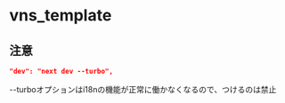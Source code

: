 # vns_template

## 注意

```package.json
"dev": "next dev --turbo",

```

--turboオプションはi18nの機能が正常に働かなくなるので、つけるのは禁止

